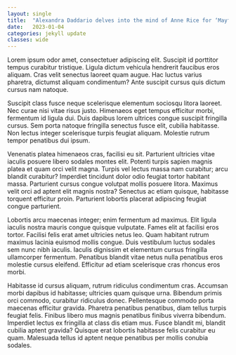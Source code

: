 ```yaml
---
layout: single
title:  "Alexandra Daddario delves into the mind of Anne Rice for ‘Mayfair Witches’"
date:   2023-01-04
categories: jekyll update
classes: wide
---
```


Lorem ipsum odor amet, consectetuer adipiscing elit. Suscipit id porttitor tempus curabitur tristique. Ligula dictum vehicula hendrerit faucibus eros aliquam. Cras velit senectus laoreet quam augue. Hac luctus varius pharetra, dictumst aliquam condimentum? Ante suscipit cursus quis dictum cursus nam natoque.

Suscipit class fusce neque scelerisque elementum sociosqu litora laoreet. Nec curae nisi vitae risus justo. Himenaeos eget tempus efficitur morbi, fermentum id ligula dui. Duis dapibus lorem ultrices congue suscipit fringilla cursus. Sem porta natoque fringilla senectus fusce elit, cubilia habitasse. Non lectus integer scelerisque turpis feugiat aliquam. Molestie rutrum tempor penatibus dui ipsum.

Venenatis platea himenaeos cras, facilisi eu sit. Parturient ultricies vitae iaculis posuere libero sodales montes elit. Potenti turpis sapien magnis platea et quam orci velit magna. Turpis vel lectus massa nam curabitur; arcu blandit curabitur? Imperdiet tincidunt dolor odio feugiat tortor habitant massa. Parturient cursus congue volutpat mollis posuere litora. Maximus velit orci ad aptent elit magnis nostra? Senectus ac etiam quisque, habitasse torquent efficitur proin. Parturient lobortis placerat adipiscing feugiat congue parturient.

Lobortis arcu maecenas integer; enim fermentum ad maximus. Elit ligula iaculis nostra mauris congue quisque vulputate. Fames elit at facilisi eros tortor. Facilisi felis erat amet ultricies netus leo. Quam habitant rutrum maximus lacinia euismod mollis congue. Duis vestibulum luctus sodales sem nunc nibh iaculis. Iaculis dignissim et elementum cursus fringilla ullamcorper fermentum. Penatibus blandit vitae netus nulla penatibus eros molestie cursus eleifend. Efficitur ad etiam scelerisque cras rhoncus eros morbi.

Habitasse id cursus aliquam, rutrum ridiculus condimentum cras. Accumsan morbi dapibus id habitasse; ultricies quam quisque urna. Bibendum primis orci commodo, curabitur ridiculus donec. Pellentesque commodo porta maecenas efficitur gravida. Pharetra penatibus penatibus, diam tellus turpis feugiat felis. Finibus libero mus magnis penatibus finibus viverra bibendum. Imperdiet lectus ex fringilla at class dis etiam mus. Fusce blandit mi, blandit cubilia aptent gravida? Quisque erat lobortis habitasse felis curabitur eu quam. Malesuada tellus id aptent neque penatibus per mollis conubia sodales.

